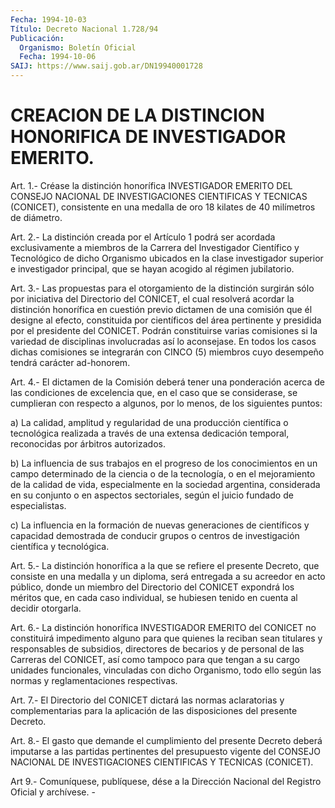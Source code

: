 ```yaml
---
Fecha: 1994-10-03
Título: Decreto Nacional 1.728/94
Publicación:
  Organismo: Boletín Oficial
  Fecha: 1994-10-06
SAIJ: https://www.saij.gob.ar/DN19940001728
---
```

# CREACION DE LA DISTINCION HONORIFICA DE INVESTIGADOR EMERITO.

<a id="1"></a>
Art.  1.- Créase la distinción honorífica INVESTIGADOR EMERITO DEL CONSEJO  NACIONAL  DE  INVESTIGACIONES  CIENTIFICAS  Y TECNICAS (CONICET),  consistente  en  una  medalla  de oro 18 kilates de  40 milímetros de diámetro.

<a id="2"></a>
Art.  2.-  La  distinción  creada  por el Artículo 1 podrá ser acordada exclusivamente a miembros de la  Carrera  del Investigador Científico y Tecnológico de dicho Organismo ubicados  en  la  clase investigador  superior  e  investigador  principal,  que  se  hayan acogido al régimen jubilatorio.

<a id="3"></a>
Art.  3.- Las propuestas para el otorgamiento de la distinción surgirán sólo  por  iniciativa  del Directorio del CONICET, el cual resolverá  acordar  la  distinción honorífica  en  cuestión  previo dictamen de una comisión  que él designe al efecto, constituida por científicos del área pertinente  y  presidida por el presidente del CONICET. Podrán constituirse varias comisiones  si  la  variedad de disciplinas  involucradas  así  lo  aconsejase. En todos los  casos dichas  comisiones  se  integrarán  con  CINCO  (5)  miembros  cuyo desempeño tendrá carácter ad-honorem.

<a id="4"></a>
Art. 4.- El dictamen de la Comisión deberá tener una ponderación  acerca  de  las  condiciones  de excelencia que, en el caso que se considerase, se cumplieran con respecto  a algunos, por lo menos, de los siguientes puntos:

a)    La   calidad,  amplitud  y  regularidad  de  una  producción científica  o   tecnológica  realizada  a  través  de  una  extensa dedicación  temporal,  reconocidas  por  árbitros  autorizados.

b) La influencia de sus trabajos en el progreso de los conocimientos  en  un  campo  determinado  de  la  ciencia  o de la tecnología, o en el mejoramiento de la calidad de vida, especialmente  en la sociedad argentina, considerada en su conjunto o en aspectos sectoriales, según el juicio fundado de especialistas.

c)  La influencia  en  la  formación  de  nuevas  generaciones  de científicos  y capacidad demostrada de conducir grupos o centros de investigación científica y tecnológica.

<a id="5"></a>
Art.  5.-  La  distinción  honorífica  a  la que se refiere el presente Decreto, que consiste en una medalla y  un  diploma,  será entregada  a  su  acreedor  en  acto  público, donde un miembro del Directorio  del  CONICET expondrá los méritos  que,  en  cada  caso individual, se hubiesen  tenido  en  cuenta  al  decidir otorgarla.

<a id="6"></a>
Art.  6.-  La  distinción  honorífica INVESTIGADOR EMERITO del CONICET  no constituirá impedimento  alguno  para  que  quienes  la reciban sean  titulares  y responsables de subsidios, directores de becarios  y de personal de  las  Carreras  del  CONICET,  así  como tampoco  para    que   tengan  a  su  cargo  unidades  funcionales, vinculadas  con dicho Organismo,  todo  ello  según  las  normas  y reglamentaciones respectivas.

<a id="7"></a>
Art.  7.-  El  Directorio  del  CONICET  dictará  las  normas aclaratorias    y    complementarias  para  la  aplicación  de  las disposiciones del presente Decreto.

<a id="8"></a>
Art.  8.-  El  gasto  que demande el cumplimiento del presente Decreto deberá imputarse a las partidas pertinentes del presupuesto  vigente  del  CONSEJO    NACIONAL  DE  INVESTIGACIONES CIENTIFICAS Y TECNICAS (CONICET).

<a id="9"></a>
Art  9.- Comuníquese, publíquese, dése a la Dirección Nacional del Registro Oficial y archívese. -